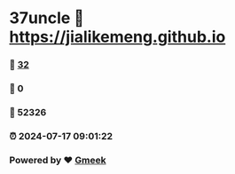 # 37uncle :link: https://jialikemeng.github.io 
### :page_facing_up: [32](https://jialikemeng.github.io/tag.html) 
### :speech_balloon: 0 
### :hibiscus: 52326 
### :alarm_clock: 2024-07-17 09:01:22 
### Powered by :heart: [Gmeek](https://github.com/Meekdai/Gmeek)
